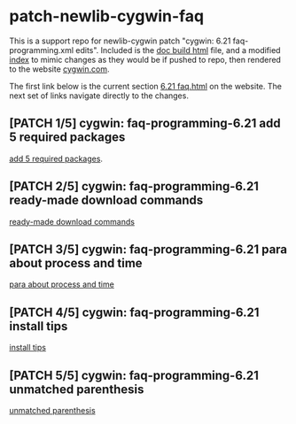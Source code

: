 # patch-newlib-cygwin-faq

This is a support repo for newlib-cygwin patch "cygwin: 6.21 faq-programming.xml edits". 
Included is the [doc build html](https://jhauga.github.io/patch-newlib-cygwin-faq/faq.html) file, and
a modified [index](https://jhauga.github.io/patch-newlib-cygwin-faq/) to mimic changes as they would be
if pushed to repo, then rendered to the website [cygwin.com](https://cygwin.com/index.html).

The first link below is the current section
[6.21 faq.html](https://cygwin.com/faq.html#faq.programming.building-cygwin)
on the website. The next set of links navigate directly to the changes.

## [PATCH 1/5] cygwin: faq-programming-6.21 add 5 required packages

[add 5 required packages](https://jhauga.github.io/patch-newlib-cygwin-faq/#:~:text=make%20sure%20you%20have%20the%20necessary%20build%20tools%20installed).

## [PATCH 2/5] cygwin: faq-programming-6.21 ready-made download commands

[ready-made download commands](https://jhauga.github.io/patch-newlib-cygwin-faq/#:~:text=commands%20to%20download%20the%20required%20packages)

## [PATCH 3/5] cygwin: faq-programming-6.21 para about process and time

[para about process and time](https://jhauga.github.io/patch-newlib-cygwin-faq/#:~:text=There%20are%20two%20processes)

## [PATCH 4/5] cygwin: faq-programming-6.21 install tips

[install tips](https://jhauga.github.io/patch-newlib-cygwin-faq/#:~:text=Tip:%20ensure%20Perl's%20XML)

## [PATCH 5/5] cygwin: faq-programming-6.21 unmatched parenthesis

[unmatched parenthesis](https://jhauga.github.io/patch-newlib-cygwin-faq/#:~:text=check%20out%20the%20Cygwin%20sources%20from%20the%20Cygwin%20GIT%20source%20repository)